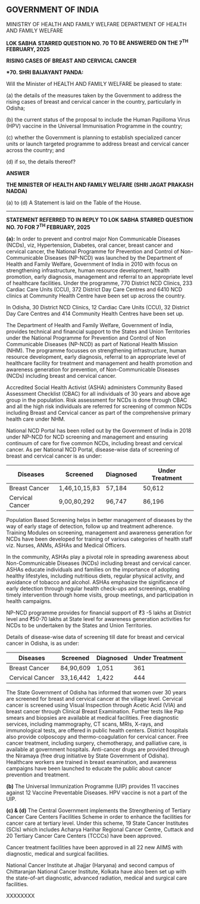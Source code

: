 ## GOVERNMENT OF INDIA

MINISTRY OF HEALTH AND FAMILY WELFARE
DEPARTMENT OF HEALTH AND FAMILY WELFARE

**LOK SABHA**
**STARRED QUESTION NO. 70**
**TO BE ANSWERED ON THE 7<sup>TH</sup> FEBRUARY, 2025**

**RISING CASES OF BREAST AND CERVICAL CANCER**

**\*70. SHRI BAIJAYANT PANDA:**

Will the Minister of HEALTH AND FAMILY WELFARE be pleased to state:

(a) the details of the measures taken by the Government to address the rising cases of breast and cervical cancer in the country, particularly in Odisha;

(b) the current status of the proposal to include the Human Papilloma Virus (HPV) vaccine in the Universal Immunisation Programme in the country;

(c) whether the Government is planning to establish specialized cancer units or launch targeted programme to address breast and cervical cancer across the country; and

(d) if so, the details thereof?

**ANSWER**

**THE MINISTER OF HEALTH AND FAMILY WELFARE**
**(SHRI JAGAT PRAKASH NADDA)**

(a) to (d) A Statement is laid on the Table of the House.

---

**STATEMENT REFERRED TO IN REPLY TO LOK SABHA**
**STARRED QUESTION NO. 70 FOR 7<sup>TH</sup> FEBRUARY, 2025**

**(a):** In order to prevent and control major Non Communicable Diseases (NCDs), viz, Hypertension, Diabetes, oral cancer, breast cancer and cervical cancer, the National Programme for Prevention and Control of Non-Communicable Diseases (NP-NCD) was launched by the Department of Health and Family Welfare, Government of India in 2010 with focus on strengthening infrastructure, human resource development, health promotion, early diagnosis, management and referral to an appropriate level of healthcare facilities. Under the programme, 770 District NCD Clinics, 233 Cardiac Care Units (CCU), 372 District Day Care Centres and 6410 NCD clinics at Community Health Centre have been set up across the country.

In Odisha, 30 District NCD Clinics, 12 Cardiac Care Units (CCU), 32 District Day Care Centres and 414 Community Health Centres have been set up.

The Department of Health and Family Welfare, Government of India, provides technical and financial support to the States and Union Territories under the National Programme for Prevention and Control of Non Communicable Diseases (NP-NCD) as part of National Health Mission (NHM). The programme focusses on strengthening infrastructure, human resource development, early diagnosis, referral to an appropriate level of healthcare facility for treatment and management and health promotion and awareness generation for prevention, of Non-Communicable Diseases (NCDs) including breast and cervical cancer.

Accredited Social Health Activist (ASHA) administers Community Based Assessment Checklist (CBAC) for all individuals of 30 years and above age group in the population. Risk assessment for NCDs is done through CBAC and all the high risk individuals are referred for screening of common NCDs including Breast and Cervical cancer as part of the comprehensive primary health care under NHM.

National NCD Portal has been rolled out by the Government of India in 2018 under NP-NCD for NCD screening and management and ensuring continuum of care for five common NCDs, including breast and cervical cancer. As per National NCD Portal, disease-wise data of screening of breast and cervical cancer is as under:

| Diseases        | Screened      | Diagnosed | Under Treatment |
| --------------- | ------------- | --------- | --------------- |
| Breast Cancer   | 1,46,10,15,83 | 57,184    | 50,612          |
| Cervical Cancer | 9,00,80,292   | 96,747    | 86,196          |

Population Based Screening helps in better management of diseases by the way of early stage of detection, follow up and treatment adherence. Training Modules on screening, management and awareness generation for NCDs have been developed for training of various categories of health staff viz. Nurses, ANMs, ASHAs and Medical Officers.

In the community, ASHAs play a pivotal role in spreading awareness about Non-Communicable Diseases (NCDs) including breast and cervical cancer. ASHAs educate individuals and families on the importance of adopting healthy lifestyles, including nutritious diets, regular physical activity, and avoidance of tobacco and alcohol. ASHAs emphasize the significance of early detection through regular health check-ups and screenings, enabling timely intervention through home visits, group meetings, and participation in health campaigns.

NP-NCD programme provides for financial support of ₹3 -5 lakhs at District level and ₹50-70 lakhs at State level for awareness generation activities for NCDs to be undertaken by the States and Union Territories.

Details of disease-wise data of screening till date for breast and cervical cancer in Odisha, is as under:

| Diseases        | Screened  | Diagnosed | Under Treatment |
| --------------- | --------- | --------- | --------------- |
| Breast Cancer   | 84,90,609 | 1,051     | 361             |
| Cervical Cancer | 33,16,442 | 1,422     | 444             |

The State Government of Odisha has informed that women over 30 years are screened for breast and cervical cancer at the village level. Cervical cancer is screened using Visual Inspection through Acetic Acid (VIA) and breast cancer through Clinical Breast Examination. Further tests like Pap smears and biopsies are available at medical facilities. Free diagnostic services, including mammography, CT scans, MRIs, X-rays, and immunological tests, are offered in public health centers. District hospitals also provide colposcopy and thermo-coagulation for cervical cancer. Free cancer treatment, including surgery, chemotherapy, and palliative care, is available at government hospitals. Anti-cancer drugs are provided through the Niramaya (free drug initiative by State Government of Odisha). Healthcare workers are trained in breast examination, and awareness campaigns have been launched to educate the public about cancer prevention and treatment.

**(b)** The Universal Immunization Programme (UIP) provides 11 vaccines against 12 Vaccine Preventable Diseases. HPV vaccine is not a part of the UIP.

**(c) & (d)** The Central Government implements the Strengthening of Tertiary Cancer Care Centers Facilities Scheme in order to enhance the facilities for cancer care at tertiary level. Under this scheme, 19 State Cancer Institutes (SCIs) which includes Acharya Harihar Regional Cancer Centre, Cuttack and 20 Tertiary Cancer Care Centers (TCCCs) have been approved.

Cancer treatment facilities have been approved in all 22 new AIIMS with diagnostic, medical and surgical facilities.

National Cancer Institute at Jhajjar (Haryana) and second campus of Chittaranjan National Cancer Institute, Kolkata have also been set up with the state-of-art diagnostic, advanced radiation, medical and surgical care facilities.

XXXXXXXX

